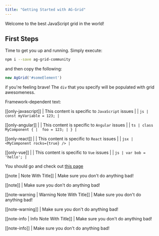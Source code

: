 ```yaml
---
title: "Getting Started with AG-Grid"
---
```

Welcome to the best JavaScript grid in the world!

## First Steps

Time to get you up and running. Simply execute:

```bash
npm i --save ag-grid-community
```

and then copy the following:

```js
new AgGrid('#someElement')
```

if you're feeling brave! The `div` that you specify will be populated with grid awesomeness.

Framework-dependent text:

[[only-javascript]]
| This content is specific to `JavaScript` issues
|
| ```js
| const myVariable = 123;
| ```

[[only-angular]]
|
| This content is specific to `Angular` issues
|
| ```ts
| class MyComponent {
|  foo = 123;
| }
| ```

[[only-react]]
|
| This content is specific to `React` issues
|
| ```jsx
| <MyComponent rocks={true} />
| ```

[[only-vue]]
|
| This content is specific to `Vue` issues
|
| ```js
| var bob = 'hello';
| ```

You should go and check out [this page](./column-definitions/)

[[note | Note With Title]]
| Make sure you don't do anything bad!

[[note]]
| Make sure you don't do anything bad!

[[note-warning | Warning Note With Title]]
| Make sure you don't do anything bad!

[[note-warning]]
| Make sure you don't do anything bad!

[[note-info | Info Note With Title]]
| Make sure you don't do anything bad!

[[note-info]]
| Make sure you don't do anything bad!
